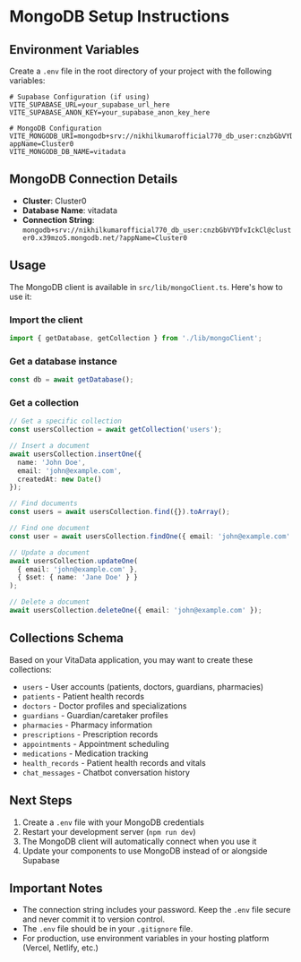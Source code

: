 # MongoDB Setup Instructions

## Environment Variables

Create a `.env` file in the root directory of your project with the following variables:

```env
# Supabase Configuration (if using)
VITE_SUPABASE_URL=your_supabase_url_here
VITE_SUPABASE_ANON_KEY=your_supabase_anon_key_here

# MongoDB Configuration
VITE_MONGODB_URI=mongodb+srv://nikhilkumarofficial770_db_user:cnzbGbVYDfvIckCl@cluster0.x39mzo5.mongodb.net/?appName=Cluster0
VITE_MONGODB_DB_NAME=vitadata
```

## MongoDB Connection Details

- **Cluster**: Cluster0
- **Database Name**: vitadata
- **Connection String**: `mongodb+srv://nikhilkumarofficial770_db_user:cnzbGbVYDfvIckCl@cluster0.x39mzo5.mongodb.net/?appName=Cluster0`

## Usage

The MongoDB client is available in `src/lib/mongoClient.ts`. Here's how to use it:

### Import the client

```typescript
import { getDatabase, getCollection } from './lib/mongoClient';
```

### Get a database instance

```typescript
const db = await getDatabase();
```

### Get a collection

```typescript
// Get a specific collection
const usersCollection = await getCollection('users');

// Insert a document
await usersCollection.insertOne({
  name: 'John Doe',
  email: 'john@example.com',
  createdAt: new Date()
});

// Find documents
const users = await usersCollection.find({}).toArray();

// Find one document
const user = await usersCollection.findOne({ email: 'john@example.com' });

// Update a document
await usersCollection.updateOne(
  { email: 'john@example.com' },
  { $set: { name: 'Jane Doe' } }
);

// Delete a document
await usersCollection.deleteOne({ email: 'john@example.com' });
```

## Collections Schema

Based on your VitaData application, you may want to create these collections:

- `users` - User accounts (patients, doctors, guardians, pharmacies)
- `patients` - Patient health records
- `doctors` - Doctor profiles and specializations
- `guardians` - Guardian/caretaker profiles
- `pharmacies` - Pharmacy information
- `prescriptions` - Prescription records
- `appointments` - Appointment scheduling
- `medications` - Medication tracking
- `health_records` - Patient health records and vitals
- `chat_messages` - Chatbot conversation history

## Next Steps

1. Create a `.env` file with your MongoDB credentials
2. Restart your development server (`npm run dev`)
3. The MongoDB client will automatically connect when you use it
4. Update your components to use MongoDB instead of or alongside Supabase

## Important Notes

- The connection string includes your password. Keep the `.env` file secure and never commit it to version control.
- The `.env` file should be in your `.gitignore` file.
- For production, use environment variables in your hosting platform (Vercel, Netlify, etc.)

